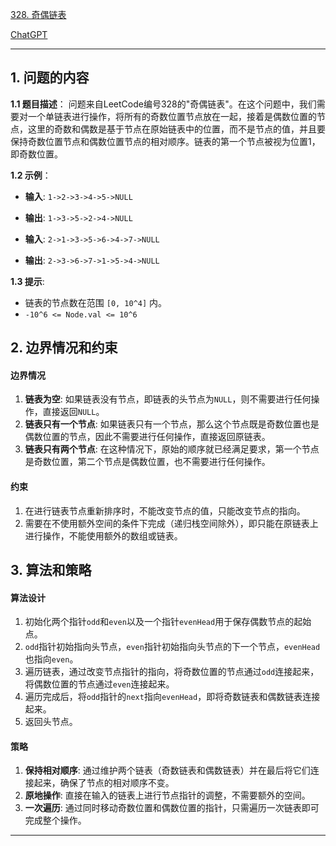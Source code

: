 [328. 奇偶链表](https://leetcode.cn/problems/odd-even-linked-list)

[ChatGPT](https://chat.openai.com/share/fec07923-d252-4337-aef9-97dd6807e224)

---

## 1. 问题的内容
**1.1 题目描述**：
问题来自LeetCode编号328的"奇偶链表"。在这个问题中，我们需要对一个单链表进行操作，将所有的奇数位置节点放在一起，接着是偶数位置的节点，这里的奇数和偶数是基于节点在原始链表中的位置，而不是节点的值，并且要保持奇数位置节点和偶数位置节点的相对顺序。链表的第一个节点被视为位置1，即奇数位置。

**1.2 示例**：
- **输入**: `1->2->3->4->5->NULL`
- **输出**: `1->3->5->2->4->NULL`

- **输入**: `2->1->3->5->6->4->7->NULL`
- **输出**: `2->3->6->7->1->5->4->NULL`

**1.3 提示**:
- 链表的节点数在范围 `[0, 10^4]` 内。
- `-10^6 <= Node.val <= 10^6`

## 2. 边界情况和约束
#### 边界情况
1. **链表为空**: 如果链表没有节点，即链表的头节点为`NULL`，则不需要进行任何操作，直接返回`NULL`。
2. **链表只有一个节点**: 如果链表只有一个节点，那么这个节点既是奇数位置也是偶数位置的节点，因此不需要进行任何操作，直接返回原链表。
3. **链表只有两个节点**: 在这种情况下，原始的顺序就已经满足要求，第一个节点是奇数位置，第二个节点是偶数位置，也不需要进行任何操作。

#### 约束
1. 在进行链表节点重新排序时，不能改变节点的值，只能改变节点的指向。
2. 需要在不使用额外空间的条件下完成（递归栈空间除外），即只能在原链表上进行操作，不能使用额外的数组或链表。

## 3. 算法和策略
#### 算法设计
1. 初始化两个指针`odd`和`even`以及一个指针`evenHead`用于保存偶数节点的起始点。
2. `odd`指针初始指向头节点，`even`指针初始指向头节点的下一个节点，`evenHead`也指向`even`。
3. 遍历链表，通过改变节点指针的指向，将奇数位置的节点通过`odd`连接起来，将偶数位置的节点通过`even`连接起来。
4. 遍历完成后，将`odd`指针的`next`指向`evenHead`，即将奇数链表和偶数链表连接起来。
5. 返回头节点。

#### 策略
1. **保持相对顺序**: 通过维护两个链表（奇数链表和偶数链表）并在最后将它们连接起来，确保了节点的相对顺序不变。
2. **原地操作**: 直接在输入的链表上进行节点指针的调整，不需要额外的空间。
3. **一次遍历**: 通过同时移动奇数位置和偶数位置的指针，只需遍历一次链表即可完成整个操作。

---